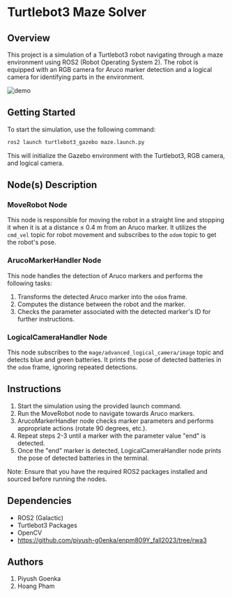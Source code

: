 # Turtlebot3 Maze Solver

## Overview

This project is a simulation of a Turtlebot3 robot navigating through a maze environment using ROS2 (Robot Operating System 2). The robot is equipped with an RGB camera for Aruco marker detection and a logical camera for identifying parts in the environment.

![demo](https://github.com/piyush-g0enka/TurtleBot3_Maze_Solver/blob/main/waffle_demo.gif)
## Getting Started

To start the simulation, use the following command:

```bash
ros2 launch turtlebot3_gazebo maze.launch.py
```

This will initialize the Gazebo environment with the Turtlebot3, RGB camera, and logical camera.

## Node(s) Description

### MoveRobot Node

This node is responsible for moving the robot in a straight line and stopping it when it is at a distance ≤ 0.4 m from an Aruco marker. It utilizes the `cmd_vel` topic for robot movement and subscribes to the `odom` topic to get the robot's pose.

### ArucoMarkerHandler Node

This node handles the detection of Aruco markers and performs the following tasks:

1. Transforms the detected Aruco marker into the `odom` frame.
2. Computes the distance between the robot and the marker.
3. Checks the parameter associated with the detected marker's ID for further instructions.

### LogicalCameraHandler Node

This node subscribes to the `mage/advanced_logical_camera/image` topic and detects blue and green batteries. It prints the pose of detected batteries in the `odom` frame, ignoring repeated detections.

## Instructions

1. Start the simulation using the provided launch command.
2. Run the MoveRobot node to navigate towards Aruco markers.
3. ArucoMarkerHandler node checks marker parameters and performs appropriate actions (rotate 90 degrees, etc.).
4. Repeat steps 2-3 until a marker with the parameter value "end" is detected.
5. Once the "end" marker is detected, LogicalCameraHandler node prints the pose of detected batteries in the terminal.

Note: Ensure that you have the required ROS2 packages installed and sourced before running the nodes.

## Dependencies

- ROS2 (Galactic)
- Turtlebot3 Packages
- OpenCV
- https://github.com/piyush-g0enka/enpm809Y_fall2023/tree/rwa3

## Authors

1. Piyush Goenka
2. Hoang Pham
